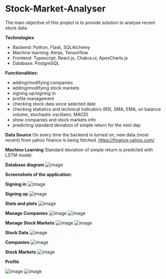 # Stock-Market-Analyser
The main objective of this project is to provide solution to analyse recent stock data.

**Technologies**
- Backend: Python, Flask, SQLAlchemy
- Machine learning: Keras, Tensorflow
- Frontend: Typescript, React.js, Chakra.ui, ApexCharts.js
- Database: PostgreSQL
  
**Functionalities:**
- adding/modifying companies
- adding/modifying stock markets
- signing up/signing in
- profile management
- checking stock data since selected date
- checking statistics and technical indicators (RSI, SMA, EMA, on balance volume, stochastic oscillator, MACD)
- show companies and stock markets info
- predicting standard deviation of simple return for the next day
  
**Data Source**
On every time the backend is turned on, new data (most recent) from yahoo finance is being fetched. 
https://finance.yahoo.com/

**Machine Learning**
Standard deviation of simple return is predicted with LSTM model.

**Database diagram**
![image](https://github.com/WikarNotAvailable/Stock-Market-Analyser/assets/72315779/ff18ac5b-ad72-4be6-8cea-cdcf6657cf48)

**Screenshots of the application:**

  **Signing in**
  ![image](https://github.com/WikarNotAvailable/Stock-Market-Analyser/assets/72315779/f759de2e-1846-48c6-97d3-8e11dc3de7f2)

  **Signing up**
  ![image](https://github.com/WikarNotAvailable/Stock-Market-Analyser/assets/72315779/07cff573-2107-41eb-87c1-94e363401471)

  **Stats and plots**
  ![image](https://github.com/WikarNotAvailable/Stock-Market-Analyser/assets/72315779/dec27f0e-ef91-49cf-a6d1-5b922d8fb9dc)

  **Manage Companies**
  ![image](https://github.com/WikarNotAvailable/Stock-Market-Analyser/assets/72315779/8a4b3d6d-8502-4056-9497-532435a81e89)
  ![image](https://github.com/WikarNotAvailable/Stock-Market-Analyser/assets/72315779/77e547ce-f13a-47b3-a45e-ea1574858e5e)

  **Manage Stock Markets**
  ![image](https://github.com/WikarNotAvailable/Stock-Market-Analyser/assets/72315779/fbc4b480-17f8-4ace-b4f7-2d25285b20f1)
  ![image](https://github.com/WikarNotAvailable/Stock-Market-Analyser/assets/72315779/4d3fa34c-b806-403c-93cf-cf12cd11c985)

  **Stock Data**
  ![image](https://github.com/WikarNotAvailable/Stock-Market-Analyser/assets/72315779/bacca273-607d-41a6-95cc-3109845fbae8)

  **Companies**
  ![image](https://github.com/WikarNotAvailable/Stock-Market-Analyser/assets/72315779/006c02a2-d910-40a2-ab34-f7d845f0b814)

  **Stock Markets**
  ![image](https://github.com/WikarNotAvailable/Stock-Market-Analyser/assets/72315779/578dbf19-0961-44d5-b4eb-3dfc8fdcc25d)

  **Profile**
  
  ![image](https://github.com/WikarNotAvailable/Stock-Market-Analyser/assets/72315779/e2e916d8-08c1-4077-8224-6a0be5601b98)
  ![image](https://github.com/WikarNotAvailable/Stock-Market-Analyser/assets/72315779/191741bf-e279-4c73-8af1-d73ed46954a4)

